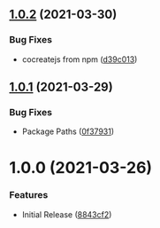 ## [1.0.2](https://github.com/CoCreate-app/CoCreate-sendgrid/compare/v1.0.1...v1.0.2) (2021-03-30)


### Bug Fixes

* cocreatejs from npm ([d39c013](https://github.com/CoCreate-app/CoCreate-sendgrid/commit/d39c013ef5c4bff0aa8f5dd0ae62f22a38e551e9))

## [1.0.1](https://github.com/CoCreate-app/CoCreate-sendgrid/compare/v1.0.0...v1.0.1) (2021-03-29)


### Bug Fixes

* Package Paths ([0f37931](https://github.com/CoCreate-app/CoCreate-sendgrid/commit/0f379313d62f68b2314a7bd09f122723f985929f))

# 1.0.0 (2021-03-26)


### Features

* Initial Release ([8843cf2](https://github.com/CoCreate-app/CoCreate-sendgrid/commit/8843cf2562d33c7591c42b1a02bb9da2fdec890a))

